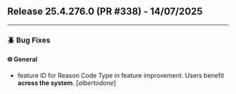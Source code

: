 ## Release 25.4.276.0 (PR #338) - 14/07/2025
---
### 🪲 Bug Fixes

#### 🌐 General
  * feature ID for Reason Code Type in feature improvement. Users benefit **across the system**. [*albertodone*]

